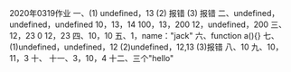 2020年0319作业
一、(1) undefined，13
       (2) 报错
       (3) 报错
二、undefined，undefined，undefined
       10，13，14
       100，13，200
       12，undefined，200
三、12，23
        0
        12，23
四、10，10
五、1，name："jack"
六、function a(){}
七、(1)undefined，undefined，12
       (2)undefined，12,13
       (3)报错
八、10
九、10，11，3
十、
十一、3，10，4
十二、三个"hello"